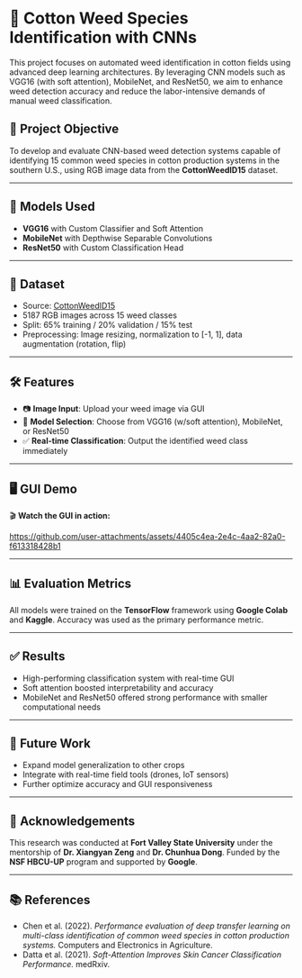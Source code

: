
# 🌱 Cotton Weed Species Identification with CNNs

This project focuses on automated weed identification in cotton fields using advanced deep learning architectures. By leveraging CNN models such as VGG16 (with soft attention), MobileNet, and ResNet50, we aim to enhance weed detection accuracy and reduce the labor-intensive demands of manual weed classification.

## 📌 Project Objective

To develop and evaluate CNN-based weed detection systems capable of identifying 15 common weed species in cotton production systems in the southern U.S., using RGB image data from the **CottonWeedID15** dataset.

---

## 🧠 Models Used

* **VGG16** with Custom Classifier and Soft Attention
* **MobileNet** with Depthwise Separable Convolutions
* **ResNet50** with Custom Classification Head

---

## 🧪 Dataset

* Source: [CottonWeedID15](https://www.kaggle.com/datasets/yuzhenlu/cottonweedid15)
* 5187 RGB images across 15 weed classes
* Split: 65% training / 20% validation / 15% test
* Preprocessing: Image resizing, normalization to \[-1, 1], data augmentation (rotation, flip)

---

## 🛠️ Features

* 📷 **Image Input**: Upload your weed image via GUI
* 🧠 **Model Selection**: Choose from VGG16 (w/soft attention), MobileNet, or ResNet50
* ✅ **Real-time Classification**: Output the identified weed class immediately

---

## 🖥️ GUI Demo

🎬 **Watch the GUI in action:**

https://github.com/user-attachments/assets/4405c4ea-2e4c-4aa2-82a0-f613318428b1


---

## 📊 Evaluation Metrics

All models were trained on the **TensorFlow** framework using **Google Colab** and **Kaggle**. Accuracy was used as the primary performance metric.

---

## ✅ Results

* High-performing classification system with real-time GUI
* Soft attention boosted interpretability and accuracy
* MobileNet and ResNet50 offered strong performance with smaller computational needs

---

## 🚀 Future Work

* Expand model generalization to other crops
* Integrate with real-time field tools (drones, IoT sensors)
* Further optimize accuracy and GUI responsiveness

---

## 🙏 Acknowledgements

This research was conducted at **Fort Valley State University** under the mentorship of **Dr. Xiangyan Zeng** and **Dr. Chunhua Dong**. Funded by the **NSF HBCU-UP** program and supported by **Google**.

---

## 📚 References

* Chen et al. (2022). *Performance evaluation of deep transfer learning on multi-class identification of common weed species in cotton production systems.* Computers and Electronics in Agriculture.
* Datta et al. (2021). *Soft-Attention Improves Skin Cancer Classification Performance.* medRxiv.

